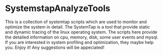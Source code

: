 # SystemstapAnalyzeTools
This is a collection of systemtap scripts which are used to monitor and optimize the system in detail.
The SystemTap is a tool that provide static and dynamic tracing of the linux operating system.
The scripts here provide the detailed information on cpu, memory, disk, some user events and mysql.
If you are interested in system profiling and optimization, they maybe help you.
Enjoy it! Any suggestions will be appeciated!
